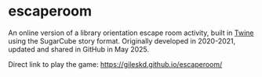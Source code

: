 # escaperoom
An online version of a library orientation escape room activity, built in <a href="https://twinery.org/">Twine</a> using the SugarCube story format. Originally developed in 2020-2021, updated and shared in GitHub in May 2025.

Direct link to play the game: https://gileskd.github.io/escaperoom/
